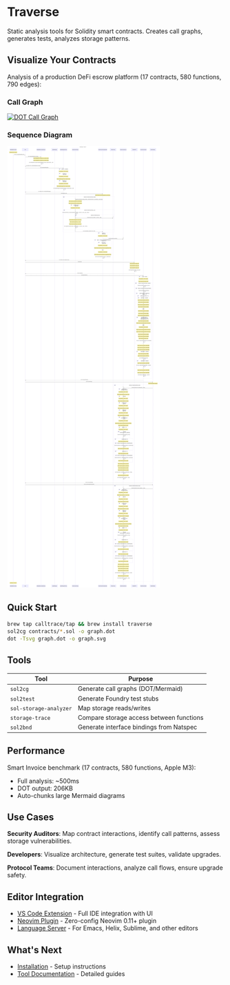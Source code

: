 # Traverse

Static analysis tools for Solidity smart contracts. Creates call graphs, generates tests, analyzes storage patterns.

## Visualize Your Contracts

Analysis of a production DeFi escrow platform (17 contracts, 580 functions, 790 edges):

### Call Graph
[![DOT Call Graph](./assets/call-graph.svg)](./assets/call-graph.svg)

### Sequence Diagram
[![Mermaid Sequence Diagram](./assets/sequence-diagram.svg)](./assets/sequence-diagram.svg)

## Quick Start

```bash
brew tap calltrace/tap && brew install traverse
sol2cg contracts/*.sol -o graph.dot
dot -Tsvg graph.dot -o graph.svg
```

## Tools

| Tool | Purpose |
|------|---------|
| `sol2cg` | Generate call graphs (DOT/Mermaid) |
| `sol2test` | Generate Foundry test stubs |
| `sol-storage-analyzer` | Map storage reads/writes |
| `storage-trace` | Compare storage access between functions |
| `sol2bnd` | Generate interface bindings from Natspec |

## Performance

Smart Invoice benchmark (17 contracts, 580 functions, Apple M3):
- Full analysis: ~500ms
- DOT output: 206KB
- Auto-chunks large Mermaid diagrams

## Use Cases

**Security Auditors**: Map contract interactions, identify call patterns, assess storage vulnerabilities.

**Developers**: Visualize architecture, generate test suites, validate upgrades.

**Protocol Teams**: Document interactions, analyze call flows, ensure upgrade safety.

## Editor Integration

- [VS Code Extension](/integration/vscode) - Full IDE integration with UI
- [Neovim Plugin](/integration/neovim) - Zero-config Neovim 0.11+ plugin
- [Language Server](/integration/lsp) - For Emacs, Helix, Sublime, and other editors

## What's Next

- [Installation](/installation) - Setup instructions
- [Tool Documentation](/tools/sol2cg) - Detailed guides